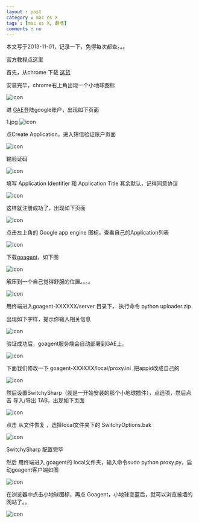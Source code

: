 ```yaml
---
layout : post
category : mac os X
tags : [mac os X, 翻墙]
comments : no
---
```

本文写于2013-11-01，记录一下，免得每次都查。。。

[官方教程点这里](https://code.google.com/p/goagent/wiki/InstallGuide)

首先，从chrome 下载 [这货](https://chrome.google.com/webstore/detail/proxy-switchysharp/dpplabbmogkhghncfbfdeeokoefdjegm)

安装完毕，chrome右上角出现一个小地球图标

![icon]({{site.url}}/media/image/goagent/4.jpg)

进 [GAE](https://appengine.google.com/)登陆google账户，出现如下页面

1.jpg
![icon]({{site.url}}/media/image/goagent/1.jpg)

点Create Application，进入短信验证账户页面

![icon]({{site.url}}/media/image/goagent/2.jpg)

输验证码

![icon]({{site.url}}/media/image/goagent/3.jpg)

填写 Application Identifier 和 Application Title
其余默认，记得同意协议

![icon]({{site.url}}/media/image/goagent/5.jpg)

这样就注册成功了，出现如下页面

![icon]({{site.url}}/media/image/goagent/6.jpg)

点击左上角的 Google app engine 图标，查看自己的Application列表

![icon]({{site.url}}/media/image/goagent/7.jpg)

下载[goagent](https://code.google.com/p/goagent/)，如下图

![icon]({{site.url}}/media/image/goagent/8.jpg)

解压到一个自己觉得舒服的位置。。。。

![icon]({{site.url}}/media/image/goagent/9.jpg)

用终端进入goagent-XXXXXX/server 目录下， 执行命令 python uploader.zip

出现如下字样，提示你输入相关信息

![icon]({{site.url}}/media/image/goagent/10.jpg)

验证成功后，goagent服务端会自动部署到GAE上。

![icon]({{site.url}}/media/image/goagent/11.jpg)

下面我们修改一下 goagent-XXXXXX/local/proxy.ini ,把appid改成自己的

![icon]({{site.url}}/media/image/goagent/12.jpg)

然后设置SwitchySharp（就是一开始安装的那个小地球插件），点选项，然后点击 导入/导出 TAB，出现如下页面

![icon]({{site.url}}/media/image/goagent/13.jpg)

点击 从文件恢复 ，选择local文件夹下的 SwitchyOptions.bak  

![icon]({{site.url}}/media/image/goagent/14.jpg)

SwitchySharp 配置完毕

然后 用终端进入 goagent的 local文件夹，输入命令sudo python proxy.py，启动goagent客户端如图

![icon]({{site.url}}/media/image/goagent/15.jpg)

在浏览器中点击小地球图标，再点 Goagent，小地球变蓝后，就可以浏览被墙的网站了。。

![icon]({{site.url}}/media/image/goagent/16.jpg)


